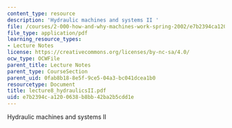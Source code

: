 ```yaml
---
content_type: resource
description: 'Hydraulic machines and systems II '
file: /courses/2-000-how-and-why-machines-work-spring-2002/e7b2394ca1200638b8bb42ba2b5cdd1e_lecture8_hydraulicsII.pdf
file_type: application/pdf
learning_resource_types:
- Lecture Notes
license: https://creativecommons.org/licenses/by-nc-sa/4.0/
ocw_type: OCWFile
parent_title: Lecture Notes
parent_type: CourseSection
parent_uid: 0fab8b18-8e5f-9ce5-04a3-bc041dcea1b0
resourcetype: Document
title: lecture8_hydraulicsII.pdf
uid: e7b2394c-a120-0638-b8bb-42ba2b5cdd1e
---
```

Hydraulic machines and systems II 